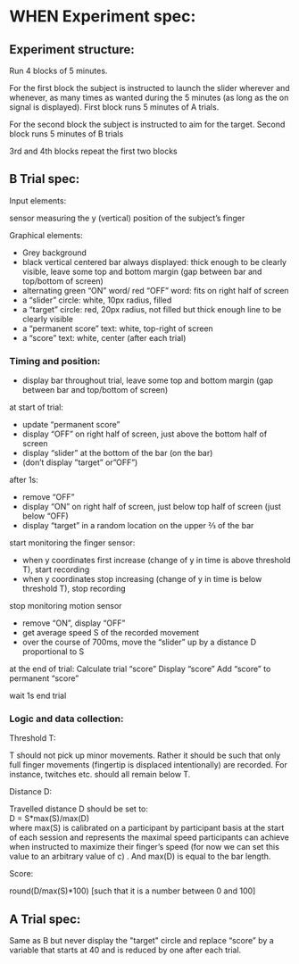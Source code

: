 # WHEN Experiment spec:
## Experiment structure:
Run 4 blocks of 5 minutes. 

For the first block the subject is instructed to launch the slider wherever and whenever, as many times as wanted during the 5 minutes (as long as the on signal is displayed). First block runs 5 minutes of A trials.

For the second block the subject is instructed to aim for the target. Second block runs 5 minutes of B trials

3rd and 4th blocks repeat the first two blocks

## B Trial spec:
Input elements:

sensor measuring the y (vertical) position of the subject’s finger

Graphical elements:
- Grey background
- black vertical centered bar always displayed: thick enough to be clearly visible, leave some top and bottom  margin (gap between bar and top/bottom of screen)
- alternating green “ON” word/ red “OFF” word: fits on right half of screen
- a “slider” circle: white, 10px radius, filled
- a “target” circle: red, 20px radius, not filled but thick enough line to be clearly visible
- a “permanent score” text: white, top-right of screen
- a “score” text: white, center (after each trial)

### Timing and position:
- display bar throughout trial, leave some top and bottom margin (gap between bar and top/bottom of screen)


at start of trial: 
- update “permanent score”
- display “OFF”  on right half of screen, just above the bottom half of screen
- display “slider” at the bottom of the bar (on the bar)
- (don’t display ”target” or”OFF”)


after 1s:
- remove “OFF”
- display “ON” on right half of screen, just below top half of screen (just below “OFF)
- display “target” in a random location on the upper ⅔ of the bar


start monitoring the finger sensor:
- when y coordinates first increase (change of y in time is above threshold T), start recording
- when y coordinates stop increasing (change of y in time is below threshold T), stop recording


stop monitoring motion sensor
- remove “ON”, display “OFF”
- get average speed S of the recorded movement
- over the course of 700ms, move the “slider” up by a distance D proportional to S

at the end of trial:
Calculate trial “score”
Display “score”
Add “score” to permanent “score”

wait 1s
end trial

### Logic and data collection:
Threshold T:

T should not pick up minor movements. Rather it should be such that only full finger movements (fingertip is displaced intentionally) are recorded. For instance, twitches etc. should all remain below T.

Distance D:

Travelled distance D should be set to:<br>
D = S\*max(S)/max(D)<br>
where max(S) is calibrated on a participant by participant basis at the start of each session and represents the maximal speed participants can achieve when instructed to maximize their finger’s speed (for now we can set this value to an arbitrary value of c) . And max(D) is equal to the bar length.

Score: 

round(D/max(S)*100) [such that it is a number between 0 and 100]

## A Trial spec:
Same as B but never display the "target" circle and replace “score” by a variable that starts at 40 and is reduced by one after each trial.

